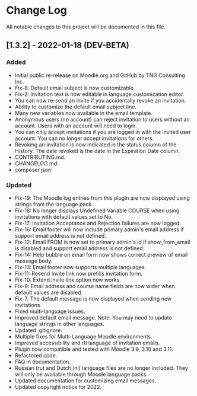 # Change Log
All notable changes to this project will be documented in this file.

## [1.3.2] - 2022-01-18 (DEV-BETA)
### Added
- Initial public re-release on Moodle.org and GitHub by TNG Consulting Inc.
- Fix-8: Default email subject is now customizable.
- Fix-2: Invitation text is now editable in language customization editor.
- You can now re-send an invite if you accidentally revoke an invitation.
- Ability to customize the default email subject line.
- Many new variables now available in the email template.
- Anonymous users (no account) can reject invitation to users without an account. Users with an account will need to login.
- You can only accept invitations if you are logged in with the invited user account. You can no longer accept invitations for others.
- Revoking an invitation is now indicated in the status column of the History. The date revoked is the date in the Expiration Date column.
- CONTRIBUTING.md.
- CHANGELOG.md.
- composer.json
### Updated
- Fix-19: The Moodle log entries from this plugin are now displayed using strings from the language pack.
- Fix-18: No longer displays Undefined Variable COURSE when using invitations with default values set to No.
- Fix-17: Invitation Acceptance and Rejection failures are now logged.
- Fix-16: Email footer will now include primary admin's email address if support email address is not defined.
- Fix-12: Email FROM is now set to primary admin's id if show_from_email is disabled and support email address is not defined.
- Fix-14: Help bubble on email form now shows correct preview of email message body.
- Fix-13: Email footer now supports multiple languages.
- Fix-11: Resend Invite link now prefills invitation form.
- Fix-10: Extend invite link option now works.
- Fix-9: Email address and course name fields are now wider when default values are disabled.
- Fix-7: The default message is now displayed when sending new invitations
- Fixed multi-language issues.
- Improved default email message. Note: You may need to update language strings in other languages.
- Updated .gitignore.
- Multiple fixes for Multi-Language Moodle environments.
- Improved accessibility and rtl language of invitation emails.
- Plugin now compatible and tested with Moodle 3.9, 3.10 and 3.11.
- Refactored code.
- FAQ in documentation.
- Russian (ru) and Dutch (nl) language files are no longer included. They will only be available through Moodle language packs.
- Updated documentation for customizing email messages.
- Updated copyright notice for 2022.
